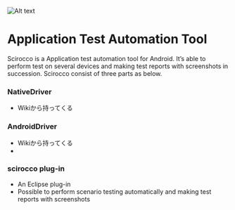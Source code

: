 ![Alt text](/test-repository/blob/master/scirocco_webdriver.png)
 
# Application Test Automation Tool
 
Scirocco is a Application test automation tool for Android. It’s able to
perform test on several devices and making test reports with screenshots
in succession. Scirocco consist of three parts as below.
 
### NativeDriver
 
* Wikiから持ってくる
 
### AndroidDriver
 
* Wikiから持ってくる
* 
 
### scirocco plug-in
 
* An Eclipse plug-in
* Possible to perform scenario testing automatically and making test
reports with screenshots
